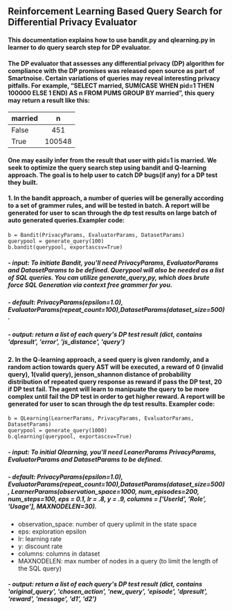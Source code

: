 ## Reinforcement Learning Based Query Search for Differential Privacy Evaluator
#### This documentation explains how to use bandit.py and qlearning.py in learner to do query search step for DP evaluator.
#### The DP evaluator that assesses any differential privacy (DP) algorithm for compliance with the DP promises was released open source as part of Smartnoise. Certain variations of queries may reveal interesting privacy pitfalls. For example, “SELECT married, SUM(CASE WHEN pid=1 THEN 100000 ELSE 1 END) AS n FROM PUMS GROUP BY married”, this query may return a result like this:
| married        | n            |
| :------------- | :----------: | 
|  False         | 451  |
| True           | 100548 |

#### One may easily infer from the result that user with pid=1 is married. We seek to optimize the query search step using bandit and Q-learning approach. The goal is to help user to catch DP bugs(if any) for a DP test they built. 
#### 1. In the bandit approach, a number of queries will be generally according to a set of grammer rules, and will be tested in batch. A report will be generated for user to scan through the dp test results on large batch of auto generated queries.Exampler code:
    b = Bandit(PrivacyParams, EvaluatorParams, DatasetParams)
    querypool = generate_query(100)
    b.bandit(querypool, exportascsv=True)
##### - input: To initiate Bandit, you'll need PrivacyParams, EvaluatorParams and DatasetParams to be defined. Querypool will also be needed as a list of SQL queries. You can utilize generate_query,py, which does brute force SQL Generation via context free grammer for you.
##### - default: PrivacyParams(epsilon=1.0), EvaluatorParams(repeat_count=100),DatasetParams(dataset_size=500). 
##### - output: return a list of each query's DP test result (dict, contains 'dpresult', 'error', 'js_distance', 'query')

#### 2. In the Q-learning approach, a seed query is given randomly, and a random action towards query AST will be executed, a reward of 0 (invalid query), 1(valid query), jenson_shannon distance of probability distribution of repeated query response as reward if pass the DP test, 20 if DP test fail. The agent will learn to manipuate the query to be more complex until fail the DP test in order to get higher reward.  A report will be generated for user to scan through the dp test results. Exampler code:
    b = QLearning(LearnerParams, PrivacyParams, EvaluatorParams, DatasetParams)
    querypool = generate_query(1000)
    b.qlearning(querypool, exportascsv=True)
##### - input: To initial Qlearning, you'll need LeanerParams PrivacyParams, EvaluatorParams and DatasetParams to be defined.
##### - default: PrivacyParams(epsilon=1.0), EvaluatorParams(repeat_count=100),DatasetParams(dataset_size=500), LearnerParams(observation_space=1000, num_episodes=200, num_steps=100, eps = 0.1, lr = .8, y = .9, columns = ['UserId', 'Role', 'Usage'], MAXNODELEN=30). 
- observation_space: number of query uplimit in the state space
- eps: exploration epsilon
- lr: learning rate
- y: discount rate
- columns: columns in dataset 
- MAXNODELEN: max number of nodes in a query (to limit the length of the SQL query)
##### - output: return a list of each query's DP test result (dict, contains 'original_query', 'chosen_action', 'new_query', 'episode', 'dpresult', 'reward', 'message', 'd1', 'd2')




